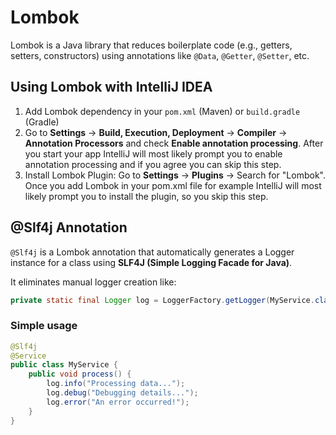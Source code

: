# Lombok

Lombok is a Java library that reduces boilerplate code (e.g., getters, setters, constructors) using annotations like `@Data`, `@Getter`, `@Setter`, etc.

## Using Lombok with IntelliJ IDEA

1. Add Lombok dependency in your `pom.xml` (Maven) or `build.gradle` (Gradle)
2. Go to **Settings** → **Build, Execution, Deployment** → **Compiler** → **Annotation Processors** and check **Enable annotation processing**. After you start your app IntelliJ will most likely prompt you to enable annotation processing and if you agree you can skip this step.
3. Install Lombok Plugin: Go to **Settings** → **Plugins** → Search for "Lombok". Once you add Lombok in your pom.xml file for example IntelliJ will most likely prompt you to install the plugin, so you skip this step.

## @Slf4j Annotation

`@Slf4j` is a Lombok annotation that automatically generates a Logger instance for a class using **SLF4J (Simple Logging Facade for Java)**.

It eliminates manual logger creation like:

```java
private static final Logger log = LoggerFactory.getLogger(MyService.class);
```

### Simple usage

```java
@Slf4j
@Service
public class MyService {
    public void process() {
        log.info("Processing data...");
        log.debug("Debugging details...");
        log.error("An error occurred!");
    }
}
```
